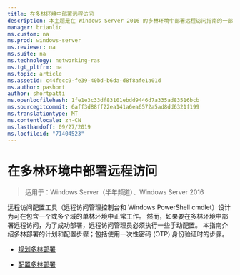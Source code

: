 ```yaml
---
title: 在多林环境中部署远程访问
description: 本主题是在 Windows Server 2016 的多林环境中部署远程访问指南的一部分。
manager: brianlic
ms.custom: na
ms.prod: windows-server
ms.reviewer: na
ms.suite: na
ms.technology: networking-ras
ms.tgt_pltfrm: na
ms.topic: article
ms.assetid: c44fecc9-fe39-40bd-b6da-d8f8afe1a01d
ms.author: pashort
author: shortpatti
ms.openlocfilehash: 1fe1e3c33df83101ebdd9446d7a335ad83516bcb
ms.sourcegitcommit: 6aff3d88ff22ea141a6ea6572a5ad8dd6321f199
ms.translationtype: MT
ms.contentlocale: zh-CN
ms.lasthandoff: 09/27/2019
ms.locfileid: "71404523"
---
```

# <a name="deploy-remote-access-in-a-multi-forest-environment"></a>在多林环境中部署远程访问

>适用于：Windows Server（半年频道）、Windows Server 2016

远程访问配置工具（远程访问管理控制台和 Windows PowerShell cmdlet）设计为可在包含一个或多个域的单林环境中正常工作。 然而，如果要在多林环境中部署远程访问，为了成功部署，远程访问管理员必须执行一些手动配置。 本指南介绍多林部署的计划和配置步骤；包括使用一次性密码 (OTP) 身份验证时的步骤。  
  
-   [规划多林部署](Plan-a-Multi-Forest-Deployment.md)  
  
-   [配置多林部署](Configure-a-Multi-Forest-Deployment.md)  
  


